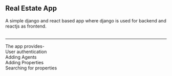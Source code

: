## Real Estate App

A simple django and react based app where django is used for backend and reactjs as frontend. <br><br>
<hr>
The app provides-<br>
User authentication<br>
Adding Agents<br>
Adding Properties<br>
Searching for properties<br>
